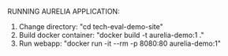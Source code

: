 RUNNING AURELIA APPLICATION:

1. Change directory: "cd tech-eval-demo-site"
2. Build docker container: "docker build -t aurelia-demo:1 ."
3. Run webapp: "docker run -it --rm -p 8080:80 aurelia-demo:1"
